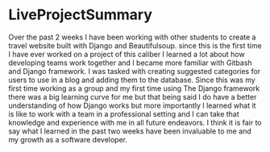 # LiveProjectSummary
Over the past 2 weeks I have been working with other students to create a travel website built with Django and Beautifulsoup. since this is the first time I have ever worked on a project of this caliber I learned a lot about how developing teams work together and I became more familiar with Gitbash and Django framework. I was tasked with creating suggested categories for users to use in a blog and adding them to the database. Since this was my first time working as a group and my first time using The Django framework there was a big learning curve for me but that being said I do have a better understanding of how Django works but more importantly I learned what it is like to work with a team in a professional setting and I can take that knowledge and experience with me in all future endeavors. I think it is fair to say what I learned in the past two weeks have been invaluable to me and my growth as a software developer.   
